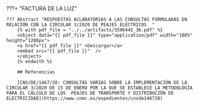 
#
???+  "FACTURA DE LA LUZ"

    ??? Abstract "RESPUESTAS ACLARATORIAS A LAS CONSULTAS FORMULADAS EN RELACIÓN CON LA CIRCULAR 3/2020 DE PEAJES ELÉCTRICOS  "
        {% with pdf_file = "../../artifacts/3596445_36.pdf" %}
        <object data="{{ pdf_file }}" type="application/pdf" width="100%" height="1200px">
        <a href="{{ pdf_file }}" >Descargar</a>    
        <embed src="{{ pdf_file }}"  />    
        </object>
        {% endwith %}

        ## Referencias

        [CNS/DE/1467/20: CONSULTAS VARIAS SOBRE LA IMPLEMENTACIÓN DE LA CIRCULAR 3/2020 DE 15 DE ENERO POR LA QUE SE ESTABLECE LA METODOLOGÍA PARA EL CÁLCULO DE LOS  PEAJES DE TRANSPORTE Y DISTRIBUCIÓN DE ELECTRICIDAD](https://www.cnmc.es/expedientes/cnsde146720) 


